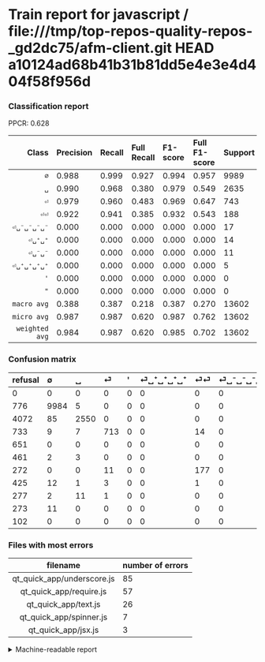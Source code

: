 # Train report for javascript / file:///tmp/top-repos-quality-repos-_gd2dc75/afm-client.git HEAD a10124ad68b41b31b81dd5e4e3e4d404f58f956d

### Classification report

PPCR: 0.628

| Class | Precision | Recall | Full Recall | F1-score | Full F1-score | Support | Full Support | PPCR |
|------:|:----------|:-------|:------------|:---------|:---------|:--------|:-------------|:-----|
| `∅` | 0.988| 0.999| 0.927| 0.994| 0.957| 9989| 10765| 0.928 |
| `␣` | 0.990| 0.968| 0.380| 0.979| 0.549| 2635| 6707| 0.393 |
| `⏎` | 0.979| 0.960| 0.483| 0.969| 0.647| 743| 1476| 0.503 |
| `⏎⏎` | 0.922| 0.941| 0.385| 0.932| 0.543| 188| 460| 0.409 |
| `⏎␣⁻␣⁻␣⁻␣⁻` | 0.000| 0.000| 0.000| 0.000| 0.000| 17| 442| 0.038 |
| `⏎␣⁺␣⁺` | 0.000| 0.000| 0.000| 0.000| 0.000| 14| 291| 0.048 |
| `⏎␣⁻␣⁻` | 0.000| 0.000| 0.000| 0.000| 0.000| 11| 284| 0.039 |
| `⏎␣⁺␣⁺␣⁺␣⁺` | 0.000| 0.000| 0.000| 0.000| 0.000| 5| 466| 0.011 |
| `'` | 0.000| 0.000| 0.000| 0.000| 0.000| 0| 651| 0.000 |
| `"` | 0.000| 0.000| 0.000| 0.000| 0.000| 0| 102| 0.000 |
| `macro avg` | 0.388| 0.387| 0.218| 0.387| 0.270| 13602| 21644| 0.628 |
| `micro avg` | 0.987| 0.987| 0.620| 0.987| 0.762| 13602| 21644| 0.628 |
| `weighted avg` | 0.984| 0.987| 0.620| 0.985| 0.702| 13602| 21644| 0.628 |

### Confusion matrix

|refusal|  ∅| ␣| ⏎| '| ⏎␣⁺␣⁺␣⁺␣⁺| ⏎⏎| ⏎␣⁻␣⁻␣⁻␣⁻| ⏎␣⁺␣⁺| ⏎␣⁻␣⁻| "| 
|:---|:---|:---|:---|:---|:---|:---|:---|:---|:---|:---|
|0 |0 |0 |0 |0 |0 |0 |0 |0 |0 |0 |
|776 |9984 |5 |0 |0 |0 |0 |0 |0 |0 |0 |
|4072 |85 |2550 |0 |0 |0 |0 |0 |0 |0 |0 |
|733 |9 |7 |713 |0 |0 |14 |0 |0 |0 |0 |
|651 |0 |0 |0 |0 |0 |0 |0 |0 |0 |0 |
|461 |2 |3 |0 |0 |0 |0 |0 |0 |0 |0 |
|272 |0 |0 |11 |0 |0 |177 |0 |0 |0 |0 |
|425 |12 |1 |3 |0 |0 |1 |0 |0 |0 |0 |
|277 |2 |11 |1 |0 |0 |0 |0 |0 |0 |0 |
|273 |11 |0 |0 |0 |0 |0 |0 |0 |0 |0 |
|102 |0 |0 |0 |0 |0 |0 |0 |0 |0 |0 |

### Files with most errors

| filename | number of errors|
|:----:|:-----|
| qt_quick_app/underscore.js | 85 |
| qt_quick_app/require.js | 57 |
| qt_quick_app/text.js | 26 |
| qt_quick_app/spinner.js | 7 |
| qt_quick_app/jsx.js | 3 |

<details>
    <summary>Machine-readable report</summary>
```json
{
  "cl_report": {"\"": {"f1-score": 0.0, "precision": 0.0, "recall": 0.0, "support": 0}, "\u0027": {"f1-score": 0.0, "precision": 0.0, "recall": 0.0, "support": 0}, "macro avg": {"f1-score": 0.3873228112619849, "precision": 0.38788190350472196, "recall": 0.386835389597468, "support": 13602}, "micro avg": {"f1-score": 0.9869136891633583, "precision": 0.9869136891633583, "recall": 0.9869136891633583, "support": 13602}, "weighted avg": {"f1-score": 0.9851601176090288, "precision": 0.9835160098553257, "recall": 0.9869136891633583, "support": 13602}, "\u2205": {"f1-score": 0.9937294714840251, "precision": 0.9880257298367146, "recall": 0.9994994493943338, "support": 9989}, "\u23ce": {"f1-score": 0.9694085656016315, "precision": 0.9793956043956044, "recall": 0.9596231493943472, "support": 743}, "\u23ce\u23ce": {"f1-score": 0.9315789473684212, "precision": 0.921875, "recall": 0.9414893617021277, "support": 188}, "\u23ce\u2423\u207a\u2423\u207a": {"f1-score": 0.0, "precision": 0.0, "recall": 0.0, "support": 14}, "\u23ce\u2423\u207a\u2423\u207a\u2423\u207a\u2423\u207a": {"f1-score": 0.0, "precision": 0.0, "recall": 0.0, "support": 5}, "\u23ce\u2423\u207b\u2423\u207b": {"f1-score": 0.0, "precision": 0.0, "recall": 0.0, "support": 11}, "\u23ce\u2423\u207b\u2423\u207b\u2423\u207b\u2423\u207b": {"f1-score": 0.0, "precision": 0.0, "recall": 0.0, "support": 17}, "\u2423": {"f1-score": 0.9785111281657713, "precision": 0.989522700814901, "recall": 0.967741935483871, "support": 2635}},
  "cl_report_full": {"\"": {"f1-score": 0.0, "precision": 0.0, "recall": 0.0, "support": 102}, "\u0027": {"f1-score": 0.0, "precision": 0.0, "recall": 0.0, "support": 651}, "macro avg": {"f1-score": 0.2696062481407382, "precision": 0.38788190350472196, "recall": 0.21754948002520455, "support": 21644}, "micro avg": {"f1-score": 0.7617318277251319, "precision": 0.9869136891633583, "recall": 0.6202180742931066, "support": 21644}, "weighted avg": {"f1-score": 0.7017576705070429, "precision": 0.8844241428638738, "recall": 0.6202180742931066, "support": 21644}, "\u2205": {"f1-score": 0.9567800670819357, "precision": 0.9880257298367146, "recall": 0.9274500696702276, "support": 10765}, "\u23ce": {"f1-score": 0.6470054446460979, "precision": 0.9793956043956044, "recall": 0.4830623306233062, "support": 1476}, "\u23ce\u23ce": {"f1-score": 0.5429447852760736, "precision": 0.921875, "recall": 0.3847826086956522, "support": 460}, "\u23ce\u2423\u207a\u2423\u207a": {"f1-score": 0.0, "precision": 0.0, "recall": 0.0, "support": 291}, "\u23ce\u2423\u207a\u2423\u207a\u2423\u207a\u2423\u207a": {"f1-score": 0.0, "precision": 0.0, "recall": 0.0, "support": 466}, "\u23ce\u2423\u207b\u2423\u207b": {"f1-score": 0.0, "precision": 0.0, "recall": 0.0, "support": 284}, "\u23ce\u2423\u207b\u2423\u207b\u2423\u207b\u2423\u207b": {"f1-score": 0.0, "precision": 0.0, "recall": 0.0, "support": 442}, "\u2423": {"f1-score": 0.5493321844032745, "precision": 0.989522700814901, "recall": 0.3801997912628597, "support": 6707}},
  "ppcr": 0.6284420624653484
}
```
</details>
